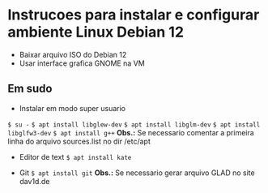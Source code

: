 # Instrucoes para instalar e configurar ambiente Linux Debian 12

+ Baixar arquivo ISO do Debian 12
+ Usar interface grafica GNOME na VM

## Em sudo
+ Instalar em modo super usuario

``` $ su - ```
``` $ apt install libglew-dev ```
``` $ apt install libglm-dev ```
``` $ apt install libglfw3-dev ```
``` $ apt install g++ ```
**Obs.:** Se necessario comentar a primeira linha do arquivo sources.list no dir /etc/apt

+ Editor de text
``` $ apt install kate ```

+ Git
``` $ apt install git ```
**Obs.:** Se necessario gerar arquivo GLAD no site dav1d.de
